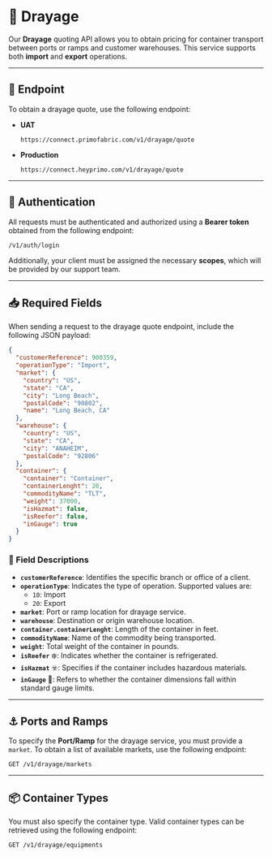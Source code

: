 # 🚛 Drayage

Our **Drayage** quoting API allows you to obtain pricing for container transport between ports or ramps and customer warehouses. This service supports both **import** and **export** operations.

---

## 🔗 Endpoint

To obtain a drayage quote, use the following endpoint:

- **UAT**  
  ```
  https://connect.primofabric.com/v1/drayage/quote
  ```

- **Production**  
  ```
  https://connect.heyprimo.com/v1/drayage/quote
  ```

---

## 🔐 Authentication

All requests must be authenticated and authorized using a **Bearer token** obtained from the following endpoint:

```
/v1/auth/login
```

Additionally, your client must be assigned the necessary **scopes**, which will be provided by our support team.

---

## 📥 Required Fields

When sending a request to the drayage quote endpoint, include the following JSON payload:

```json
{
  "customerReference": 900359,
  "operationType": "Import",
  "market": {
    "country": "US",
    "state": "CA",
    "city": "Long Beach",
    "postalCode": "90802",
    "name": "Long Beach, CA"
  },
  "warehouse": {
    "country": "US",
    "state": "CA",
    "city": "ANAHEIM",
    "postalCode": "92806"
  },
  "container": {
    "container": "Container",
    "containerLenght": 20,
    "commodityName": "TLT",
    "weight": 37000,
    "isHazmat": false,
    "isReefer": false,
    "inGauge": true
  }
}
```

### 📌 Field Descriptions

- **`customerReference`**: Identifies the specific branch or office of a client.
- **`operationType`**: Indicates the type of operation. Supported values are:
  - `10`: Import
  - `20`: Export
- **`market`**: Port or ramp location for drayage service.
- **`warehouse`**: Destination or origin warehouse location.
- **`container.containerLenght`**: Length of the container in feet.
- **`commodityName`**: Name of the commodity being transported.
- **`weight`**: Total weight of the container in pounds.
- **`isReefer`** ❄️: Indicates whether the container is refrigerated.
- **`isHazmat`** ☣️: Specifies if the container includes hazardous materials.
- **`inGauge`** 📏: Refers to whether the container dimensions fall within standard gauge limits.

---

## ⚓ Ports and Ramps

To specify the **Port/Ramp** for the drayage service, you must provide a `market`. To obtain a list of available markets, use the following endpoint:

```
GET /v1/drayage/markets
```

---

## 📦 Container Types

You must also specify the container type. Valid container types can be retrieved using the following endpoint:

```
GET /v1/drayage/equipments
```
